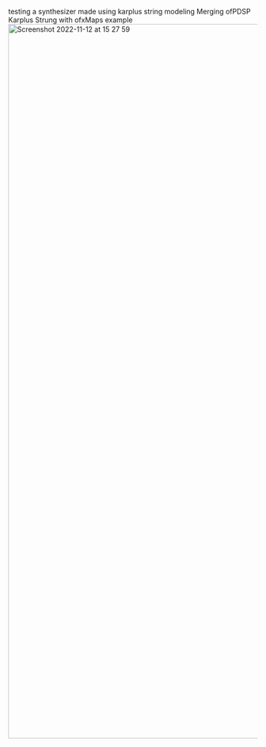 testing a synthesizer made using karplus string modeling
Merging ofPDSP Karplus Strung with ofxMaps example<img width="1440" alt="Screenshot 2022-11-12 at 15 27 59" src="https://user-images.githubusercontent.com/58032109/201482092-0d5e98c6-e3e3-489c-ad90-efdc2cf7fbf5.png">

